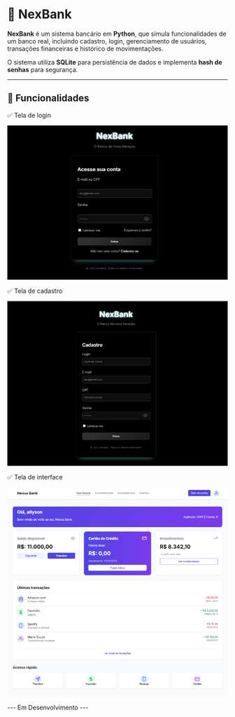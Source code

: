 # 🏦 NexBank

**NexBank** é um sistema bancário em **Python**, que simula funcionalidades de um banco real, incluindo cadastro, login, gerenciamento de usuários, transações financeiras e histórico de movimentações.

O sistema utiliza **SQLite** para persistência de dados e implementa **hash de senhas** para segurança.

---

## 🚀 Funcionalidades

✅ Tela de login

![alt text](image.png)

✅ Tela de cadastro

![alt text](image-1.png)

✅ Tela de interface

![alt text](image-2.png)

--- Em Desenvolvimento ---



